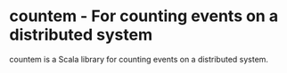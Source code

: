 countem - For counting events on a distributed system 
=======

countem is a Scala library for counting events on a distributed system.

